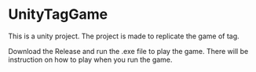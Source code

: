 # UnityTagGame
 
This is a unity project.
The project is made to replicate the game of tag.

Download the Release and run the .exe file to play the game. There will be instruction on how to play when you run the game.
